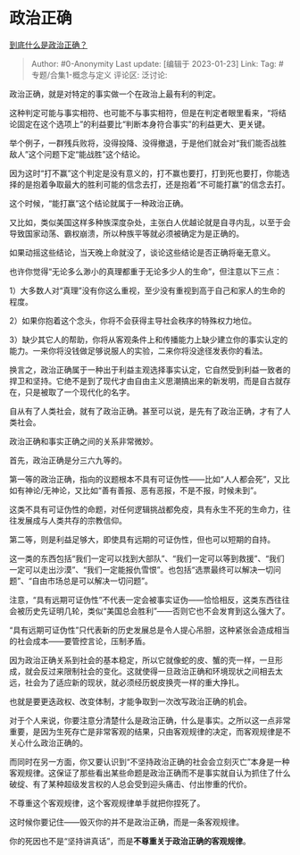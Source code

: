 # 政治正确
[到底什么是政治正确？](https://www.zhihu.com/question/52491039/answer/2855556366)

> Author: #0-Anonymity
> Last update: [编辑于 2023-01-23]
> Link:
> Tag: #专题/合集1-概念与定义
> 评论区:
> 泛讨论:

政治正确，就是对特定的事实做一个在政治上最有利的判定。

这种判定可能与事实相符、也可能不与事实相符，但是在判定者眼里看来，“将结论固定在这个选项上”的利益要比“判断本身符合事实”的利益更大、更关键。

举个例子，一群残兵败将，没得投降、没得撤退，于是他们就会对“我们能否战胜敌人”这个问题下定“能战胜”这个结论。

因为这时“打不赢”这个判定是没有意义的，打不赢也要打，打到死也要打，你能选择的是抱着争取最大的胜利可能的信念去打，还是抱着“不可能打赢”的信念去打。

这个时候，“能打赢”这个结论就属于一种政治正确。

又比如，类似美国这样多种族深度杂处，主张白人优越论就是自寻内乱，以至于会导致国家动荡、霸权崩溃，所以种族平等就必须被确定为是正确的。

如果动摇这些结论，当天晚上命就没了，谈论这些结论是否正确将毫无意义。

也许你觉得“无论多么渺小的真理都重于无论多少人的生命”，但注意以下三点：

1）大多数人对“真理”没有你这么重视，至少没有重视到高于自己和家人的生命的程度。

2）如果你抱着这个念头，你将不会获得主导社会秩序的特殊权力地位。

3）缺少其它人的帮助，你将从客观条件上和传播能力上缺少建立你的事实认定的能力。一来你将没钱做足够说服人的实验，二来你将没途径发表你的看法。

换言之，政治正确属于一种出于利益主观选择事实认定，它自然受到利益一致者的捍卫和坚持。它绝不是到了现代才由自由主义思潮搞出来的新发明，而是自古就存在，只是被取了一个现代化的名字。

自从有了人类社会，就有了政治正确。甚至可以说，是先有了政治正确，才有了人类社会。

政治正确和事实正确之间的关系非常微妙。

首先，政治正确是分三六九等的。

第一等的政治正确，指向的议题根本不具有可证伪性——比如“人人都会死”，又比如有神论/无神论，又比如“善有善报、恶有恶报，不是不报，时候未到”。

这类不具有可证伪性的命题，对任何逻辑挑战都免疫，具有永生不死的生命力，往往发展成与人类共存的宗教信仰。

第二等，则是利益足够大，即使具有远期的可证伪性，但也可以短期的自持。

这一类的东西包括“我们一定可以找到大部队”、“我们一定可以等到救援”、“我们一定可以走出沙漠”、“我们一定能报仇雪恨”。也包括“选票最终可以解决一切问题”、“自由市场总是可以解决一切问题”。

注意，“具有远期可证伪性”不代表一定会被事实证伪——恰恰相反，这类东西往往会被历史先证明几轮，类似“美国总会胜利”——否则它也不会发育到这么强大了。

“具有远期可证伪性”只代表新的历史发展总是令人提心吊胆，这种紧张会造成相当的社会成本——要管控言论，压制矛盾。

因为政治正确关系到社会的基本稳定，所以它就像蛇的皮、蟹的壳一样，一旦形成，就会反过来限制社会的变化。这就使得一旦政治正确和环境现状之间相去太远，社会为了适应新的现状，就必须经历蜕皮换壳一样的重大挣扎。

也就是要更迭政权、改变体制，才能争取到一次改写政治正确的机会。

对于个人来说，你要注意分清楚什么是政治正确，什么是事实。之所以这一点非常重要，是因为生死存亡是非常客观的结果，只由客观规律的决定，而客观规律是不关心什么政治正确的。

而同时在另一方面，你又要认识到“不坚持政治正确的社会会立刻灭亡”本身是一种客观规律。这保证了那些看出某些命题是政治正确而不是事实就自认为抓住了什么破绽、有了某种超级发言权的人总会受到迎头痛击、付出惨重的代价。

不尊重这个客观规律，这个客观规律单手就把你捏死了。

这时候你要记住——毁灭你的并不是政治正确，而是一条客观规律。

你的死因也不是“坚持讲真话”，而是**不尊重关于政治正确的客观规律**。
